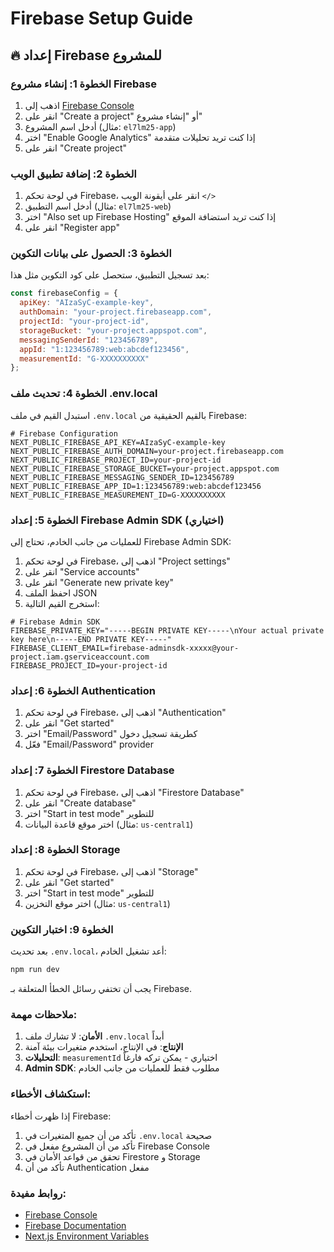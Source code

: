 # Firebase Setup Guide

## 🔥 إعداد Firebase للمشروع

### الخطوة 1: إنشاء مشروع Firebase

1. اذهب إلى [Firebase Console](https://console.firebase.google.com/)
2. انقر على "Create a project" أو "إنشاء مشروع"
3. أدخل اسم المشروع (مثال: `el7lm25-app`)
4. اختر "Enable Google Analytics" إذا كنت تريد تحليلات متقدمة
5. انقر على "Create project"

### الخطوة 2: إضافة تطبيق الويب

1. في لوحة تحكم Firebase، انقر على أيقونة الويب `</>`
2. أدخل اسم التطبيق (مثال: `el7lm25-web`)
3. اختر "Also set up Firebase Hosting" إذا كنت تريد استضافة الموقع
4. انقر على "Register app"

### الخطوة 3: الحصول على بيانات التكوين

بعد تسجيل التطبيق، ستحصل على كود التكوين مثل هذا:

```javascript
const firebaseConfig = {
  apiKey: "AIzaSyC-example-key",
  authDomain: "your-project.firebaseapp.com",
  projectId: "your-project-id",
  storageBucket: "your-project.appspot.com",
  messagingSenderId: "123456789",
  appId: "1:123456789:web:abcdef123456",
  measurementId: "G-XXXXXXXXXX"
};
```

### الخطوة 4: تحديث ملف .env.local

استبدل القيم في ملف `.env.local` بالقيم الحقيقية من Firebase:

```env
# Firebase Configuration
NEXT_PUBLIC_FIREBASE_API_KEY=AIzaSyC-example-key
NEXT_PUBLIC_FIREBASE_AUTH_DOMAIN=your-project.firebaseapp.com
NEXT_PUBLIC_FIREBASE_PROJECT_ID=your-project-id
NEXT_PUBLIC_FIREBASE_STORAGE_BUCKET=your-project.appspot.com
NEXT_PUBLIC_FIREBASE_MESSAGING_SENDER_ID=123456789
NEXT_PUBLIC_FIREBASE_APP_ID=1:123456789:web:abcdef123456
NEXT_PUBLIC_FIREBASE_MEASUREMENT_ID=G-XXXXXXXXXX
```

### الخطوة 5: إعداد Firebase Admin SDK (اختياري)

للعمليات من جانب الخادم، تحتاج إلى Firebase Admin SDK:

1. في لوحة تحكم Firebase، اذهب إلى "Project settings"
2. انقر على "Service accounts"
3. انقر على "Generate new private key"
4. احفظ الملف JSON
5. استخرج القيم التالية:

```env
# Firebase Admin SDK
FIREBASE_PRIVATE_KEY="-----BEGIN PRIVATE KEY-----\nYour actual private key here\n-----END PRIVATE KEY-----"
FIREBASE_CLIENT_EMAIL=firebase-adminsdk-xxxxx@your-project.iam.gserviceaccount.com
FIREBASE_PROJECT_ID=your-project-id
```

### الخطوة 6: إعداد Authentication

1. في لوحة تحكم Firebase، اذهب إلى "Authentication"
2. انقر على "Get started"
3. اختر "Email/Password" كطريقة تسجيل دخول
4. فعّل "Email/Password" provider

### الخطوة 7: إعداد Firestore Database

1. في لوحة تحكم Firebase، اذهب إلى "Firestore Database"
2. انقر على "Create database"
3. اختر "Start in test mode" للتطوير
4. اختر موقع قاعدة البيانات (مثال: `us-central1`)

### الخطوة 8: إعداد Storage

1. في لوحة تحكم Firebase، اذهب إلى "Storage"
2. انقر على "Get started"
3. اختر "Start in test mode" للتطوير
4. اختر موقع التخزين (مثال: `us-central1`)

### الخطوة 9: اختبار التكوين

بعد تحديث `.env.local`، أعد تشغيل الخادم:

```bash
npm run dev
```

يجب أن تختفي رسائل الخطأ المتعلقة بـ Firebase.

### ملاحظات مهمة:

1. **الأمان**: لا تشارك ملف `.env.local` أبداً
2. **الإنتاج**: في الإنتاج، استخدم متغيرات بيئة آمنة
3. **التحليلات**: `measurementId` اختياري - يمكن تركه فارغاً
4. **Admin SDK**: مطلوب فقط للعمليات من جانب الخادم

### استكشاف الأخطاء:

إذا ظهرت أخطاء Firebase:

1. تأكد من أن جميع المتغيرات في `.env.local` صحيحة
2. تأكد من أن المشروع مفعل في Firebase Console
3. تحقق من قواعد الأمان في Firestore و Storage
4. تأكد من أن Authentication مفعل

### روابط مفيدة:

- [Firebase Console](https://console.firebase.google.com/)
- [Firebase Documentation](https://firebase.google.com/docs)
- [Next.js Environment Variables](https://nextjs.org/docs/basic-features/environment-variables) 
